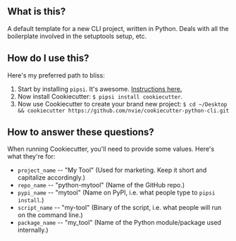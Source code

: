 ## What is this?

A default template for a new CLI project, written in Python.  Deals with all
the boilerplate involved in the setuptools setup, etc.

## How do I use this?

Here's my preferred path to bliss:

1. Start by installing `pipsi`.  It's awesome.
   [Instructions here.](https://github.com/mitsuhiko/pipsi#readme)
2. Now install Cookiecutter:
   `$ pipsi install cookiecutter`.
3. Now use Cookiecutter to create your brand new project:
   `$ cd ~/Desktop && cookiecutter https://github.com/nvie/cookiecutter-python-cli.git`

## How to answer these questions?

When running Cookiecutter, you'll need to provide some values.
Here's what they're for:

* `project_name` -- "My Tool"   (Used for marketing.  Keep it short and capitalize accordingly.)
* `repo_name` -- "python-mytool"  (Name of the GitHub repo.)
* `pypi_name` -- "mytool"   (Name on PyPI, i.e. what people type to `pipsi install`.)
* `script_name` -- "my-tool"  (Binary of the script, i.e. what people will run on the command line.)
* `package_name` -- "my_tool"  (Name of the Python module/package used internally.)

